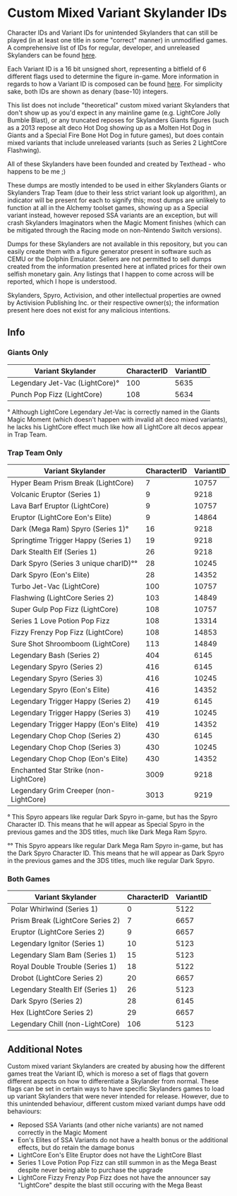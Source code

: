 # Custom Mixed Variant Skylander IDs
Character IDs and Variant IDs for unintended Skylanders that can still be played (in at least one title in some "correct" manner) in unmodified games. A comprehensive list of IDs for regular, developer, and unreleased Skylanders can be found [here](https://github.com/Texthead1/Skylander-IDs).

Each Variant ID is a 16 bit unsigned short, representing a bitfield of 6 different flags used to determine the figure in-game. More information in regards to how a Variant ID is composed can be found [here](https://github.com/NefariousTechSupport/Runes/blob/master/Docs/SkylanderFormat.md#sub-type). For simplicity sake, both IDs are shown as denary (base-10) integers.

This list does not include "theoretical" custom mixed variant Skylanders that don't show up as you'd expect in any mainline game (e.g. LightCore Jolly Bumble Blast), or any truncated reposes for Skylanders Giants figures (such as a 2013 repose alt deco Hot Dog showing up as a Molten Hot Dog in Giants and a Special Fire Bone Hot Dog in future games), but does contain mixed variants that include unreleased variants (such as Series 2 LightCore Flashwing).

All of these Skylanders have been founded and created by Texthead - who happens to be me ;)

These dumps are mostly intended to be used in either Skylanders Giants or Skylanders Trap Team (due to their less strict variant look up algorithm), an indicator will be present for each to signify this; most dumps are unlikely to function at all in the Alchemy toolset games, showing up as a Special variant instead, however reposed SSA variants are an exception, but will crash Skylanders Imaginators when the Magic Moment finishes (which can be mitigated through the Racing mode on non-Nintendo Switch versions).

Dumps for these Skylanders are not available in this repository, but you can easily create them with a figure generator present in software such as CEMU or the Dolphin Emulator. Sellers are not permitted to sell dumps created from the information presented here at inflated prices for their own selfish monetary gain. Any listings that I happen to come across will be reported, which I hope is understood.

Skylanders, Spyro, Activision, and other intellectual properties are owned by Activision Publishing Inc. or their respective owner(s); the information present here does not exist for any malicious intentions.

## Info
### Giants Only
Variant Skylander              | CharacterID | VariantID
-------------------------------|-------------|----------
Legendary Jet-Vac (LightCore)° | 100         | 5635
Punch Pop Fizz (LightCore)     | 108         | 5634

° Although LightCore Legendary Jet-Vac is correctly named in the Giants Magic Moment (which doesn't happen with invalid alt deco mixed variants), he lacks his LightCore effect much like how all LightCore alt decos appear in Trap Team.
### Trap Team Only
Variant Skylander                      | CharacterID | VariantID
---------------------------------------|-------------|----------
Hyper Beam Prism Break (LightCore)     | 7           | 10757
Volcanic Eruptor (Series 1)            | 9           | 9218
Lava Barf Eruptor (LightCore)          | 9           | 10757
Eruptor (LightCore Eon's Elite)        | 9           | 14864
Dark (Mega Ram) Spyro (Series 1)°      | 16          | 9218
Springtime Trigger Happy (Series 1)    | 19          | 9218
Dark Stealth Elf (Series 1)            | 26          | 9218
Dark Spyro (Series 3 unique charID)°°  | 28          | 10245
Dark Spyro (Eon's Elite)               | 28          | 14352
Turbo Jet-Vac (LightCore)              | 100         | 10757
Flashwing (LightCore Series 2)         | 103         | 14849
Super Gulp Pop Fizz (LightCore)        | 108         | 10757
Series 1 Love Potion Pop Fizz          | 108         | 13314
Fizzy Frenzy Pop Fizz (LightCore)      | 108         | 14853
Sure Shot Shroomboom (LightCore)       | 113         | 14849
Legendary Bash (Series 2)              | 404         | 6145
Legendary Spyro (Series 2)             | 416         | 6145
Legendary Spyro (Series 3)             | 416         | 10245
Legendary Spyro (Eon's Elite)          | 416         | 14352
Legendary Trigger Happy (Series 2)     | 419         | 6145
Legendary Trigger Happy (Series 3)     | 419         | 10245
Legendary Trigger Happy (Eon's Elite)  | 419         | 14352
Legendary Chop Chop (Series 2)         | 430         | 6145
Legendary Chop Chop (Series 3)         | 430         | 10245
Legendary Chop Chop (Eon's Elite)      | 430         | 14352
Enchanted Star Strike (non-LightCore)  | 3009        | 9218
Legendary Grim Creeper (non-LightCore) | 3013        | 9219

° This Spyro appears like regular Dark Spyro in-game, but has the Spyro Character ID. This means that he will appear as Special Spyro in the previous games and the 3DS titles, much like Dark Mega Ram Spyro.

°° This Spyro appears like regular Dark Mega Ram Spyro in-game, but has the Dark Spyro Character ID. This means that he will appear as Dark Spyro in the previous games and the 3DS titles, much like regular Dark Spyro.
### Both Games
Variant Skylander                | CharacterID | VariantID
---------------------------------|-------------|----------
Polar Whirlwind (Series 1)       | 0           | 5122
Prism Break (LightCore Series 2) | 7           | 6657
Eruptor (LightCore Series 2)     | 9           | 6657
Legendary Ignitor (Series 1)     | 10          | 5123
Legendary Slam Bam (Series 1)    | 15          | 5123
Royal Double Trouble (Series 1)  | 18          | 5122
Drobot (LightCore Series 2)      | 20          | 6657
Legendary Stealth Elf (Series 1) | 26          | 5123
Dark Spyro (Series 2)            | 28          | 6145
Hex (LightCore Series 2)         | 29          | 6657
Legendary Chill (non-LightCore)  | 106         | 5123

## Additional Notes
Custom mixed variant Skylanders are created by abusing how the different games treat the Variant ID, which is moreso a set of flags that govern different aspects on how to differentiate a Skylander from normal. These flags can be set in certain ways to have specific Skylanders games to load up variant Skylanders that were never intended for release. However, due to this unintended behaviour, different custom mixed variant dumps have odd behaviours:
* Reposed SSA Variants (and other niche variants) are not named correctly in the Magic Moment
* Eon's Elites of SSA Variants do not have a health bonus or the additional effects, but do retain the damage bonus
* LightCore Eon's Elite Eruptor does not have the LightCore Blast
* Series 1 Love Potion Pop Fizz can still summon in as the Mega Beast despite never being able to purchase the upgrade
* LightCore Fizzy Frenzy Pop Fizz does not have the announcer say "LightCore" despite the blast still occuring with the Mega Beast